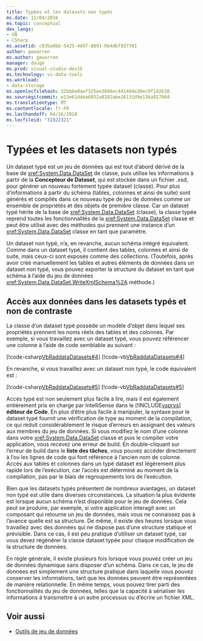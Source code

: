 ```yaml
---
title: Typées et les datasets non typés
ms.date: 11/04/2016
ms.topic: conceptual
dev_langs:
- VB
- CSharp
ms.assetid: c83ba0bb-5425-4d47-8891-6b4dbf937701
author: gewarren
ms.author: gewarren
manager: douge
ms.prod: visual-studio-dev15
ms.technology: vs-data-tools
ms.workload:
- data-storage
ms.openlocfilehash: 32bbbe0aef325ee3866ec441404e30ec9f182b38
ms.sourcegitcommit: e13e61ddea6032a8282abe16131d9e136a927984
ms.translationtype: MT
ms.contentlocale: fr-FR
ms.lasthandoff: 04/26/2018
ms.locfileid: "31922321"
---
```

# <a name="typed-vs-untyped-datasets"></a>Typées et les datasets non typés
Un dataset typé est un jeu de données qui est tout d’abord dérivé de la base de <xref:System.Data.DataSet> de classe, puis utilise les informations à partir de la **Concepteur de Dataset**, qui est stockée dans un fichier .xsd, pour générer un nouveau fortement typée dataset (classe). Pour plus d’informations à partir du schéma (tables, colonnes et ainsi de suite) sont générés et compilés dans ce nouveau type de jeu de données comme un ensemble de propriétés et des objets de première classe. Car un dataset typé hérite de la base de <xref:System.Data.DataSet> (classe), la classe typée reprend toutes les fonctionnalités de la <xref:System.Data.DataSet> classe et peut être utilisé avec des méthodes qui prennent une instance d’un <xref:System.Data.DataSet> classe en tant que paramètre.

 Un dataset non typé, n’a, en revanche, aucun schéma intégré équivalent. Comme dans un dataset typé, il contient des tables, colonnes et ainsi de suite, mais ceux-ci sont exposés comme des collections. (Toutefois, après avoir créé manuellement les tables et autres éléments de données dans un dataset non typé, vous pouvez exporter la structure du dataset en tant que schéma à l’aide du jeu de données <xref:System.Data.DataSet.WriteXmlSchema%2A> méthode.)

## <a name="contrasting-data-access-in-typed-and-untyped-datasets"></a>Accès aux données dans les datasets typés et non de contraste
 La classe d’un dataset typé possède un modèle d’objet dans lequel ses propriétés prennent les noms réels des tables et des colonnes. Par exemple, si vous travaillez avec un dataset typé, vous pouvez référencer une colonne à l’aide de code semblable au suivant :

 [!code-csharp[VbRaddataDatasets#4](../data-tools/codesnippet/CSharp/typed-vs-untyped-datasets_1.cs)]
 [!code-vb[VbRaddataDatasets#4](../data-tools/codesnippet/VisualBasic/typed-vs-untyped-datasets_1.vb)]

 En revanche, si vous travaillez avec un dataset non typé, le code équivalent est :

 [!code-csharp[VbRaddataDatasets#5](../data-tools/codesnippet/CSharp/typed-vs-untyped-datasets_2.cs)]
 [!code-vb[VbRaddataDatasets#5](../data-tools/codesnippet/VisualBasic/typed-vs-untyped-datasets_2.vb)]

 Accès typé est non seulement plus facile à lire, mais il est également entièrement pris en charge par IntelliSense dans le [!INCLUDE[vsprvs](../code-quality/includes/vsprvs_md.md)] **éditeur de Code**. En plus d’être plus facile à manipuler, la syntaxe pour le dataset typé fournit une vérification de type au moment de la compilation, ce qui réduit considérablement le risque d’erreurs en assignant des valeurs aux membres du jeu de données. Si vous modifiez le nom d’une colonne dans votre <xref:System.Data.DataSet> classe et puis le compiler votre application, vous recevez une erreur de build. En double-cliquant sur l’erreur de build dans le **liste des tâches**, vous pouvez accéder directement à l’ou les lignes de code qui font référence à l’ancien nom de colonne. Accès aux tables et colonnes dans un typé dataset est légèrement plus rapide lors de l’exécution, car l’accès est déterminé au moment de la compilation, pas par le biais de regroupements lors de l’exécution.

 Bien que les datasets typés présentent de nombreux avantages, un dataset non typé est utile dans diverses circonstances. La situation la plus évidente est lorsque aucun schéma n’est disponible pour le jeu de données. Cela peut se produire, par exemple, si votre application interagit avec un composant qui retourne un jeu de données, mais vous ne connaissez pas à l’avance quelle est sa structure. De même, il existe des heures lorsque vous travaillez avec des données qui ne dispose pas d’une structure statique et prévisible. Dans ce cas, il est peu pratique d’utiliser un dataset typé, car vous devez régénérer la classe dataset typée pour chaque modification de la structure de données.

 En règle générale, il existe plusieurs fois lorsque vous pouvez créer un jeu de données dynamique sans disposer d’un schéma. Dans ce cas, le jeu de données est simplement une structure pratique dans laquelle vous pouvez conserver les informations, tant que les données peuvent être représentées de manière relationnelle. En même temps, vous pouvez tirer parti des fonctionnalités du jeu de données, telles que la capacité à sérialiser les informations à transmettre à un autre processus ou d’écrire un fichier XML.

## <a name="see-also"></a>Voir aussi

- [Outils de jeu de données](../data-tools/dataset-tools-in-visual-studio.md)